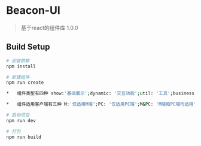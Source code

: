 # Beacon-UI

> 基于react的组件库 1.0.0

## Build Setup

``` bash
# 安装依赖
npm install

# 新建组件
npm run create

*   组件类型有四种 show:'基础展示';dynamic: '交互功能';util: '工具';business: '业务定制';

*   组件适用客户端有三种 M:'仅适用M端';PC: '仅适用PC端';M&PC: 'M端和PC端均适用'

# 启动项目
npm run dev

# 打包
npm run build
```


